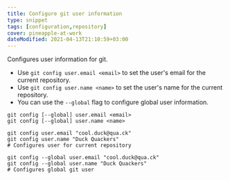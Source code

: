 ```yaml
---
title: Configure git user information
type: snippet
tags: [configuration,repository]
cover: pineapple-at-work
dateModified: 2021-04-13T21:10:59+03:00
---
```


Configures user information for git.

- Use `git config user.email <email>` to set the user's email for the current repository.
- Use `git config user.name <name>` to set the user's name for the current repository.
- You can use the `--global` flag to configure global user information.

```shell
git config [--global] user.email <email>
git config [--global] user.name <name>
```

```shell
git config user.email "cool.duck@qua.ck"
git config user.name "Duck Quackers"
# Configures user for current repository

git config --global user.email "cool.duck@qua.ck"
git config --global user.name "Duck Quackers"
# Configures global git user
```
